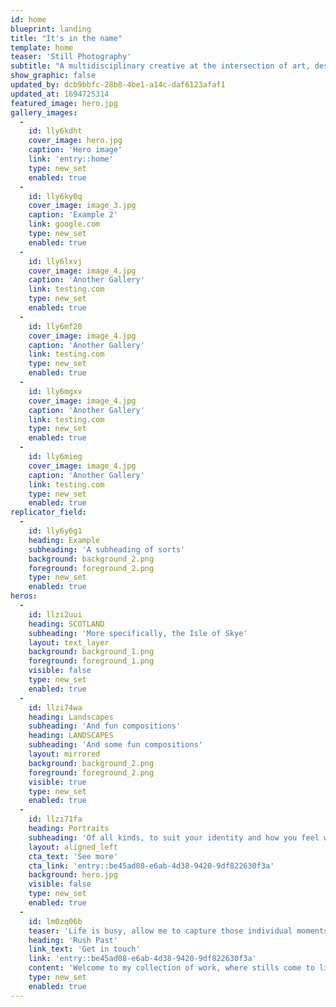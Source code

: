 ```yaml
---
id: home
blueprint: landing
title: "It's in the name"
template: home
teaser: 'Still Photography'
subtitle: "A multidisciplinary creative at the intersection of art, design and technology. I'm on a mission to explore, create meaning and provoke emotions through design and storytelling."
show_graphic: false
updated_by: dcb9bbfc-28b8-4be1-a14c-daf6123afaf1
updated_at: 1694725314
featured_image: hero.jpg
gallery_images:
  -
    id: lly6kdht
    cover_image: hero.jpg
    caption: 'Hero image'
    link: 'entry::home'
    type: new_set
    enabled: true
  -
    id: lly6ky0q
    cover_image: image_3.jpg
    caption: 'Example 2'
    link: google.com
    type: new_set
    enabled: true
  -
    id: lly6lxvj
    cover_image: image_4.jpg
    caption: 'Another Gallery'
    link: testing.com
    type: new_set
    enabled: true
  -
    id: lly6mf28
    cover_image: image_4.jpg
    caption: 'Another Gallery'
    link: testing.com
    type: new_set
    enabled: true
  -
    id: lly6mgxv
    cover_image: image_4.jpg
    caption: 'Another Gallery'
    link: testing.com
    type: new_set
    enabled: true
  -
    id: lly6mieg
    cover_image: image_4.jpg
    caption: 'Another Gallery'
    link: testing.com
    type: new_set
    enabled: true
replicator_field:
  -
    id: lly6y6g1
    heading: Example
    subheading: 'A subheading of sorts'
    background: background_2.png
    foreground: foreground_2.png
    type: new_set
    enabled: true
heros:
  -
    id: llzi2uui
    heading: SCOTLAND
    subheading: 'More specifically, the Isle of Skye'
    layout: text_layer
    background: background_1.png
    foreground: foreground_1.png
    visible: false
    type: new_set
    enabled: true
  -
    id: llzi74wa
    heading: Landscapes
    subheading: 'And fun compositions'
    heading: LANDSCAPES
    subheading: 'And some fun compositions'
    layout: mirrored
    background: background_2.png
    foreground: foreground_2.png
    visible: true
    type: new_set
    enabled: true
  -
    id: llzi71fa
    heading: Portraits
    subheading: 'Of all kinds, to suit your identity and how you feel within a snippet of time'
    layout: aligned_left
    cta_text: 'See more'
    cta_link: 'entry::be45ad08-e6ab-4d38-9420-9df822630f3a'
    background: hero.jpg
    visible: false
    type: new_set
    enabled: true
  -
    id: lm0zq06b
    teaser: 'Life is busy, allow me to capture those individual moments which'
    heading: 'Rush Past'
    link_text: 'Get in touch'
    link: 'entry::be45ad08-e6ab-4d38-9420-9df822630f3a'
    content: 'Welcome to my collection of work, where stills come to life and stories are etched in every frame. Discover the power of expression, the beauty of individuality, and the art of storytelling through my lens. Are you ready to embark on a journey through the eyes of my subjects? Click below to explore more'
    type: new_set
    enabled: true
---
```

